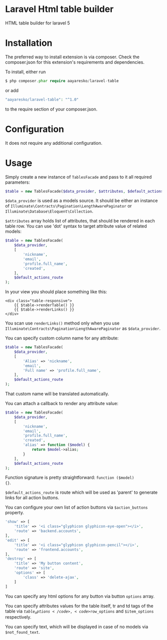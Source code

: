 # Laravel Html table builder
HTML table builder for laravel 5

# Installation
The preferred way to install extension is via composer. Check the composer.json for this extension's requirements and dependencies.

To install, either run
```php
$ php composer.phar require aayaresko/laravel-table
```
or add
```php
"aayaresko/laravel-table": "^1.0"
```
to the require section of your composer.json.

# Configuration
It does not require any additional configuration.

# Usage
Simply create a new instance of <code>TablesFacade</code> and pass to it all required parameters:
```php
$table = new TablesFacade($data_provider, $attributes, $default_actions_route);
```
<code>$data_provider</code> is used as a models source. 
It should be either an instance of <code>Illuminate\Contracts\Pagination\LengthAwarePaginator</code> or <code>Illuminate\Database\Eloquent\Collection</code>.

<code>$attributes</code> array holds list of attributes, that should be rendered in each table row.
You can use 'dot' syntax to target attribute value of related models:
```php
$table = new TablesFacade(
    $data_provider, 
    [
        'nickname',
        'email',
        'profile.full_name',
        'created',        
    ], 
    $default_actions_route
);
```
In your view you should place something like this:
```blade
<div class="table-responsive">
    {{ $table->renderTable() }}
    {{ $table->renderLinks() }}
</div>
```
You scan use <code>renderLinks()</code> method only when you use <code>Illuminate\Contracts\Pagination\LengthAwarePaginator</code> as <code>$data_provider</code>.

You can specify custom column name for any attribute:
```php
$table = new TablesFacade(
    $data_provider, 
    [
        'Alias' => 'nickname',
        'email',
        'Full name' => 'profile.full_name',
    ], 
    $default_actions_route
);
```
That custom name will be translated automatically.

You can attach a callback to render any attribute value:
```php
$table = new TablesFacade(
    $data_provider, 
    [
        'nickname',
        'email',
        'profile.full_name',
        'created',   
        'alias' => function ($model) {
            return $model->alias;
        }
    ], 
    $default_actions_route
);
```
Function signature is pretty straightforward: <code>function ($model) {}</code>.

<code>$default_actions_route</code> is route which will be used as 'parent' to generate links for all action buttons.

You can configure your own list of action buttons via <code>$action_buttons</code> property.
```php
'show' => [
    'title' => '<i class="glyphicon glyphicon-eye-open"></i>',
    'route' => 'backend.accounts',
],
'edit' => [
    'title' => '<i class="glyphicon glyphicon-pencil"></i>',
    'route' => 'frontend.accounts',
],
'destroy' => [
    'title' => 'My button content',
    'route' => 'site',
    'options' => [
        'class' => 'delete-ajax',
    ]
]
```
You can specify any html options for any button via button <code>options</code> array.

You can specify attributes values for the table itself, tr and td tags of the table via <code>$table_options</code>, <code>$row_options</code> and <code>$item_options</code> respectively.

You can specify text, which will be displayed in case of no models via <code>$not_found_text</code>.
